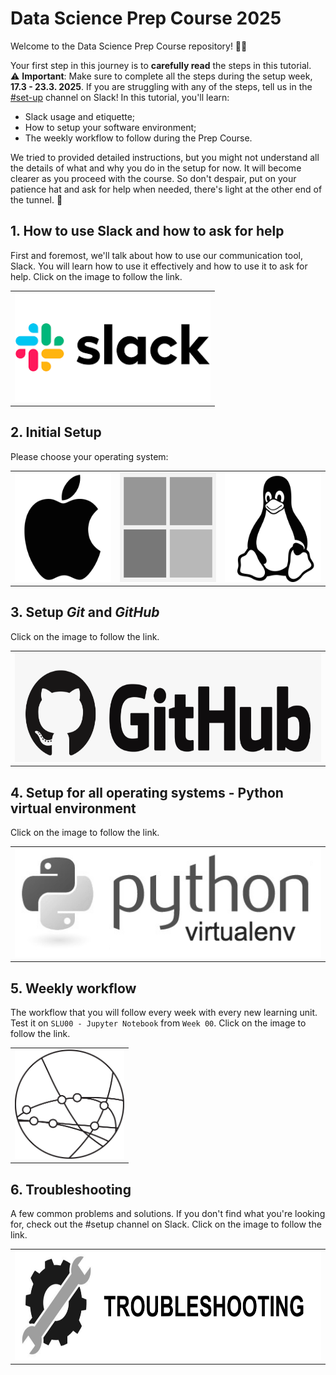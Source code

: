 # Data Science Prep Course 2025

Welcome to the Data Science Prep Course repository! 🧑‍💻

<!-- The course will officially start on **Monday, March 17, 2025**.  
In the meantime, stay tuned on [Slack](https://ldsaprepcourse2025.slack.com/archives/C08F7QPD2LB) for the latest updates.

Are you ready for the journey? 🚀 -->

Your first step in this journey is to **carefully read** the steps in this tutorial.  
⚠️ **Important**: Make sure to complete all the steps during the setup week, **17.3 - 23.3. 2025**. If you are struggling with any of the steps, tell us in the [#set-up](https://ldsaprepcourse2025.slack.com/archives/C08H3963079) channel on Slack! In this tutorial, you'll learn:

- Slack usage and etiquette;
- How to setup your software environment;
- The weekly workflow to follow during the Prep Course.

We tried to provided detailed instructions, but you might not understand all the details of what and why you do in the setup for now. It will become clearer as you proceed with the course. So don't despair, put on your patience hat and ask for help when needed, there's light at the other end of the tunnel. :star2:

## 1. How to use Slack and how to ask for help

First and foremost, we'll talk about how to use our communication tool, Slack. You will learn how to use it effectively and how to use it to ask for help. Click on the image to follow the link.

<table>
  <tr>
    <td>
         <a href="docs/slack.md">
            <img src="media/slack.png" alt="Slack" height="175" />
        </a>
    </td>
  </tr>
</table>

## 2. Initial Setup

Please choose your operating system:

<table>
  <tr>
    <td>
        <a href="docs/macOS.md">
            <img src="media/macOS.png" alt="MacOS" height="175" />
        </a>
    </td>
    <td>
        <a href="docs/WINDOWS.md">
            <img src="media/windows.png" alt="Windows" height="175" />
        </a>
    </td>
    <td>
        <a href="docs/LINUX.md">
            <img src="media/linux.png" alt="Linux" height="175" />
        </a>
    </td>
  </tr>
</table>

## 3. Setup *Git* and *GitHub*

Click on the image to follow the link.

<table>
  <tr>
    <td>
        <a href="docs/github.md">
            <img src="media/github.png" alt="GitHub" height="175" />
        </a>
    </td>
  </tr>
</table>

## 4. Setup for all operating systems - Python virtual environment

Click on the image to follow the link.

<table>
  <tr>
    <td>
        <a href="docs/python-venv.md">
            <img src="media/python-venv.png" alt="python-venv" height="175" />
        </a>
    </td>
  </tr>
</table>

## 5. Weekly workflow

The workflow that you will follow every week with every new learning unit. Test it on `SLU00 - Jupyter Notebook` from `Week 00`. Click on the image to follow the link.

<table>
  <tr>
    <td>
        <a href="docs/weekly-workflow.md">
            <img src="media/weekly-workflow.png" alt="weekly-workflow" height="175" />
        </a>
    </td>
  </tr>
</table>

## 6. Troubleshooting

A few common problems and solutions. If you don't find what you're looking for, check out the #setup channel on Slack. Click on the image to follow the link.

<table>
  <tr>
    <td>
        <a href="docs/troubleshooting.md">
            <img src="media/troubleshooting.png" alt="troubleshooting" height="175" />
        </a>
    </td>
  </tr>
</table>
